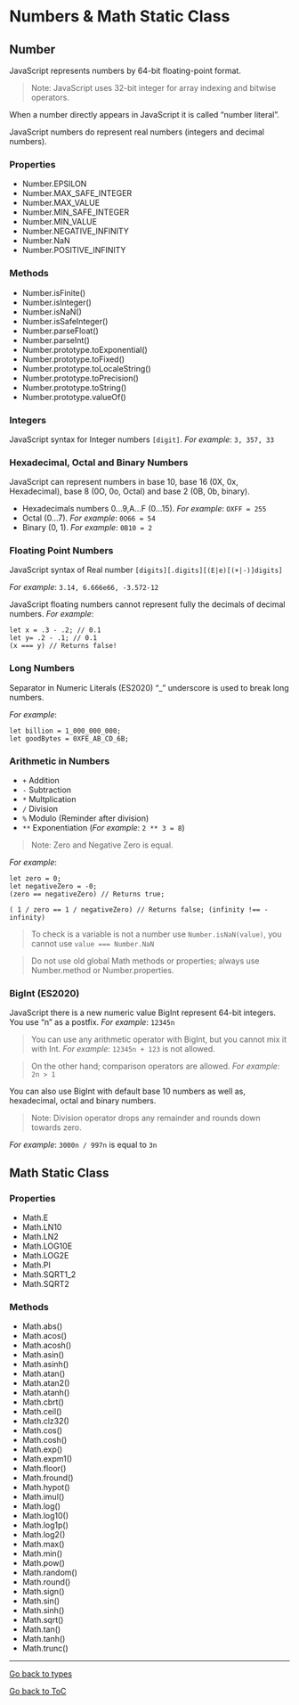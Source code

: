 # Numbers & Math Static Class

## Number
JavaScript represents numbers by 64-bit floating-point format. 

> Note: JavaScript uses 32-bit integer for array indexing and bitwise operators.

When a number directly appears in JavaScript it is called “number literal”.

JavaScript numbers do represent real numbers (integers and decimal numbers). 

### Properties
- Number.EPSILON
- Number.MAX_SAFE_INTEGER
- Number.MAX_VALUE
- Number.MIN_SAFE_INTEGER
- Number.MIN_VALUE
- Number.NEGATIVE_INFINITY
- Number.NaN
- Number.POSITIVE_INFINITY

### Methods
- Number.isFinite()
- Number.isInteger()
- Number.isNaN()
- Number.isSafeInteger()
- Number.parseFloat()
- Number.parseInt()
- Number.prototype.toExponential()
- Number.prototype.toFixed()
- Number.prototype.toLocaleString()
- Number.prototype.toPrecision()
- Number.prototype.toString()
- Number.prototype.valueOf()

### Integers 
JavaScript syntax for Integer numbers `[digit]`. _For example_: `3, 357, 33`

### Hexadecimal, Octal and Binary Numbers
JavaScript can represent numbers in  base 10, base 16 (0X, 0x, Hexadecimal), base 8 (0O, 0o, Octal) and base 2 (0B, 0b, binary).

- Hexadecimals numbers 0…9,A…F (0…15). _For example_: `OXFF = 255`
- Octal (0…7). _For example_: `0O66 = 54`
- Binary (0, 1). _For example_: `0B10 = 2`

### Floating Point Numbers
JavaScript syntax of Real number `[digits][.digits][(E|e)[(+|-)]digits]`

_For example_:
`3.14, 6.666e66, -3.572-12`

JavaScript floating numbers cannot represent fully the decimals of decimal numbers.
_For example_:
```
let x = .3 - .2; // 0.1
let y= .2 - .1; // 0.1
(x === y) // Returns false!
```

### Long Numbers
Separator in Numeric Literals (ES2020)
“_” underscore is used to break long numbers.

_For example_: 
```
let billion = 1_000_000_000; 
let goodBytes = 0XFE_AB_CD_6B;
```

### Arithmetic in Numbers
- `+` Addition
- `-` Subtraction
- `*` Multplication
- `/` Division
- `%` Modulo (Reminder after division)
- `**` Exponentiation (_For example_: `2 ** 3 = 8`)

> Note: Zero and Negative Zero is equal.

_For example_:
```
let zero = 0; 
let negativeZero = -0;
(zero == negativeZero) // Returns true;

( 1 / zero == 1 / negativeZero) // Returns false; (infinity !== - infinity)
```

> To check is a variable is not a number use `Number.isNaN(value)`, you cannot use `value === Number.NaN`

> Do not use old global Math methods or properties; always use Number.method or Number.properties.


### BigInt (ES2020)
JavaScript there is a new numeric value BigInt represent 64-bit integers. You use “n” as a postfix.
_For example_: `12345n`

> You can use any arithmetic operator with BigInt, but you cannot mix it with Int. _For example_: `12345n + 123` is not allowed.

> On the other hand; comparison operators are allowed. _For example_: `2n > 1`

You can also use BigInt with default base 10 numbers as well as, hexadecimal, octal and binary numbers.

> Note: Division operator drops any remainder and rounds down towards zero.

_For example_: `3000n / 997n` is equal to `3n`

## Math Static Class

### Properties
- Math.E
- Math.LN10
- Math.LN2
- Math.LOG10E
- Math.LOG2E
- Math.PI
- Math.SQRT1_2
- Math.SQRT2

### Methods
- Math.abs()
- Math.acos()
- Math.acosh()
- Math.asin()
- Math.asinh()
- Math.atan()
- Math.atan2()
- Math.atanh()
- Math.cbrt()
- Math.ceil()
- Math.clz32()
- Math.cos()
- Math.cosh()
- Math.exp()
- Math.expm1()
- Math.floor()
- Math.fround()
- Math.hypot()
- Math.imul()
- Math.log()
- Math.log10()
- Math.log1p()
- Math.log2()
- Math.max()
- Math.min()
- Math.pow()
- Math.random()
- Math.round()
- Math.sign()
- Math.sin()
- Math.sinh()
- Math.sqrt()
- Math.tan()
- Math.tanh()
- Math.trunc()

---
[Go back to types](README.md)

[Go back to ToC](../README.md)
